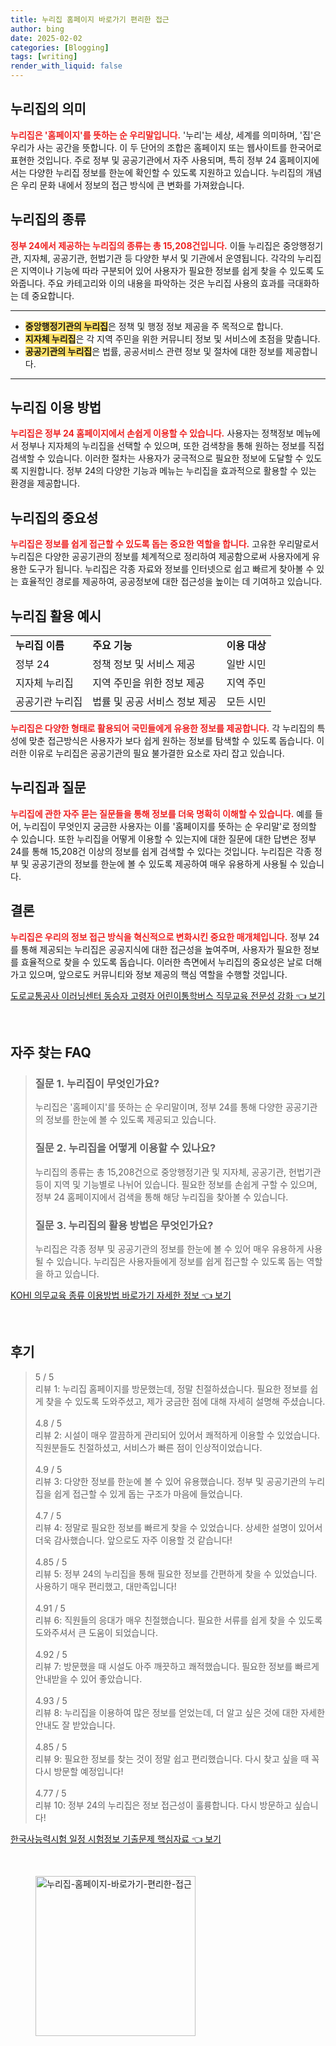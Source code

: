 ```yaml
---
title: 누리집 홈페이지 바로가기 편리한 접근
author: bing
date: 2025-02-02
categories: [Blogging]
tags: [writing]
render_with_liquid: false
---
```



<h2 id='누리집의 의미'>누리집의 의미</h2>

<p><b><span style="color: #ee2323;">누리집은 '홈페이지'를 뜻하는 순 우리말입니다.</span></b> '누리'는 세상, 세계를 의미하며, '집'은 우리가 사는 공간을 뜻합니다. 이 두 단어의 조합은 홈페이지 또는 웹사이트를 한국어로 표현한 것입니다. 주로 정부 및 공공기관에서 자주 사용되며, 특히 정부 24 홈페이지에서는 다양한 누리집 정보를 한눈에 확인할 수 있도록 지원하고 있습니다. 누리집의 개념은 우리 문화 내에서 정보의 접근 방식에 큰 변화를 가져왔습니다.</p>

<h2 id='누리집의 종류'>누리집의 종류</h2>

<p><b><span style="color: #ee2323;">정부 24에서 제공하는 누리집의 종류는 총 15,208건입니다.</span></b> 이들 누리집은 중앙행정기관, 지자체, 공공기관, 헌법기관 등 다양한 부서 및 기관에서 운영됩니다. 각각의 누리집은 지역이나 기능에 따라 구분되어 있어 사용자가 필요한 정보를 쉽게 찾을 수 있도록 도와줍니다. 주요 카테고리와 이의 내용을 파악하는 것은 누리집 사용의 효과를 극대화하는 데 중요합니다.</p>

<hr />

<ul>
    <li><b><span style="background-color: #ffe066;">중앙행정기관의 누리집</span></b>은 정책 및 행정 정보 제공을 주 목적으로 합니다.</li>
    <li><b><span style="background-color: #ffe066;">지자체 누리집</span></b>은 각 지역 주민을 위한 커뮤니티 정보 및 서비스에 초점을 맞춥니다.</li>
    <li><b><span style="background-color: #ffe066;">공공기관의 누리집</span></b>은 법률, 공공서비스 관련 정보 및 절차에 대한 정보를 제공합니다.</li>
</ul>

<hr />

<h2 id='누리집 이용 방법'>누리집 이용 방법</h2>

<p><b><span style="color: #ee2323;">누리집은 정부 24 홈페이지에서 손쉽게 이용할 수 있습니다.</span></b> 사용자는 정책정보 메뉴에서 정부나 지자체의 누리집을 선택할 수 있으며, 또한 검색창을 통해 원하는 정보를 직접 검색할 수 있습니다. 이러한 절차는 사용자가 궁극적으로 필요한 정보에 도달할 수 있도록 지원합니다. 정부 24의 다양한 기능과 메뉴는 누리집을 효과적으로 활용할 수 있는 환경을 제공합니다.</p>

<h2 id='누리집의 중요성'>누리집의 중요성</h2>

<p><b><span style="color: #ee2323;">누리집은 정보를 쉽게 접근할 수 있도록 돕는 중요한 역할을 합니다.</span></b> 고유한 우리말로서 누리집은 다양한 공공기관의 정보를 체계적으로 정리하여 제공함으로써 사용자에게 유용한 도구가 됩니다. 누리집은 각종 자료와 정보를 인터넷으로 쉽고 빠르게 찾아볼 수 있는 효율적인 경로를 제공하여, 공공정보에 대한 접근성을 높이는 데 기여하고 있습니다.</p>

<h2 id='누리집 활용 예시'>누리집 활용 예시</h2>

<table>
    <tr>
        <td><b>누리집 이름</b></td>
        <td><b>주요 기능</b></td>
        <td><b>이용 대상</b></td>
    </tr>
    <tr>
        <td>정부 24</td>
        <td>정책 정보 및 서비스 제공</td>
        <td>일반 시민</td>
    </tr>
    <tr>
        <td>지자체 누리집</td>
        <td>지역 주민을 위한 정보 제공</td>
        <td>지역 주민</td>
    </tr>
    <tr>
        <td>공공기관 누리집</td>
        <td>법률 및 공공 서비스 정보 제공</td>
        <td>모든 시민</td>
    </tr>
</table>

<p><b><span style="color: #ee2323;">누리집은 다양한 형태로 활용되어 국민들에게 유용한 정보를 제공합니다.</span></b> 각 누리집의 특성에 맞춘 접근방식은 사용자가 보다 쉽게 원하는 정보를 탐색할 수 있도록 돕습니다. 이러한 이유로 누리집은 공공기관의 필요 불가결한 요소로 자리 잡고 있습니다.</p>

<h2 id='누리집과 질문'>누리집과 질문</h2>

<p><b><span style="color: #ee2323;">누리집에 관한 자주 묻는 질문들을 통해 정보를 더욱 명확히 이해할 수 있습니다.</span></b> 예를 들어, 누리집이 무엇인지 궁금한 사용자는 이를 '홈페이지를 뜻하는 순 우리말'로 정의할 수 있습니다. 또한 누리집을 어떻게 이용할 수 있는지에 대한 질문에 대한 답변은 정부 24를 통해 15,208건 이상의 정보를 쉽게 검색할 수 있다는 것입니다. 누리집은 각종 정부 및 공공기관의 정보를 한눈에 볼 수 있도록 제공하여 매우 유용하게 사용될 수 있습니다.</p>

<h2 id='결론'>결론</h2>

<p><b><span style="color: #ee2323;">누리집은 우리의 정보 접근 방식을 혁신적으로 변화시킨 중요한 매개체입니다.</span></b> 정부 24를 통해 제공되는 누리집은 공공지식에 대한 접근성을 높여주며, 사용자가 필요한 정보를 효율적으로 찾을 수 있도록 돕습니다. 이러한 측면에서 누리집의 중요성은 날로 더해가고 있으며, 앞으로도 커뮤니티와 정보 제공의 핵심 역할을 수행할 것입니다.</p>


<p><a class="click-button" title="도로교통공사 이러닝센터 동승자 고령자 어린이통학버스 직무교육 전문성 강화" href="https://yellowplanner.github.io/posts/%EB%8F%84%EB%A1%9C%EA%B5%90%ED%86%B5%EA%B3%B5%EC%82%AC-%EC%9D%B4%EB%9F%AC%EB%8B%9D%EC%84%BC%ED%84%B0-%EB%8F%99%EC%8A%B9%EC%9E%90-%EA%B3%A0%EB%A0%B9%EC%9E%90-%EC%96%B4%EB%A6%B0%EC%9D%B4%ED%86%B5%ED%95%99%EB%B2%84%EC%8A%A4-%EC%A7%81%EB%AC%B4%EA%B5%90%EC%9C%A1-%EC%A0%84%EB%AC%B8%EC%84%B1-%EA%B0%95%ED%99%94/" rel="dofollow">도로교통공사 이러닝센터 동승자 고령자 어린이통학버스 직무교육 전문성 강화 👈 보기</a></p><br>
<h2 id='자주_찾는_FAQ'>자주 찾는 FAQ</h2>
<div itemscope="" itemtype="https://schema.org/FAQPage"> 
<blockquote> 
<div itemscope="" itemprop="mainEntity" itemtype="https://schema.org/Question"> 
<h3 itemprop="name">질문 1. 누리집이 무엇인가요?</h3> 
<div itemscope="" itemprop="acceptedAnswer" itemtype="https://schema.org/Answer"> 
<span itemprop="text"> 
<p>누리집은 '홈페이지'를 뜻하는 순 우리말이며, 정부 24를 통해 다양한 공공기관의 정보를 한눈에 볼 수 있도록 제공되고 있습니다.</p> 
</span> 
</div> 
</div> 

<div itemscope="" itemprop="mainEntity" itemtype="https://schema.org/Question"> 
<h3 itemprop="name">질문 2. 누리집을 어떻게 이용할 수 있나요?</h3> 
<div itemscope="" itemprop="acceptedAnswer" itemtype="https://schema.org/Answer"> 
<span itemprop="text"> 
<p>누리집의 종류는 총 15,208건으로 중앙행정기관 및 지자체, 공공기관, 헌법기관 등이 지역 및 기능별로 나뉘어 있습니다. 필요한 정보를 손쉽게 구할 수 있으며, 정부 24 홈페이지에서 검색을 통해 해당 누리집을 찾아볼 수 있습니다.</p> 
</span> 
</div> 
</div> 

<div itemscope="" itemprop="mainEntity" itemtype="https://schema.org/Question"> 
<h3 itemprop="name">질문 3. 누리집의 활용 방법은 무엇인가요?</h3> 
<div itemscope="" itemprop="acceptedAnswer" itemtype="https://schema.org/Answer"> 
<span itemprop="text"> 
<p>누리집은 각종 정부 및 공공기관의 정보를 한눈에 볼 수 있어 매우 유용하게 사용될 수 있습니다. 누리집은 사용자들에게 정보를 쉽게 접근할 수 있도록 돕는 역할을 하고 있습니다.</p> 
</span> 
</div> 
</div> 
</blockquote> 
</div>
<p><a class="click-button" title="KOHI 의무교육 종류 이용방법 바로가기 자세한 정보" href="https://yellowplanner.github.io/posts/KOHI-%EC%9D%98%EB%AC%B4%EA%B5%90%EC%9C%A1-%EC%A2%85%EB%A5%98-%EC%9D%B4%EC%9A%A9%EB%B0%A9%EB%B2%95-%EB%B0%94%EB%A1%9C%EA%B0%80%EA%B8%B0-%EC%9E%90%EC%84%B8%ED%95%9C-%EC%A0%95%EB%B3%B4/" rel="dofollow">KOHI 의무교육 종류 이용방법 바로가기 자세한 정보 👈 보기</a></p><br>
<h2 id='후기'>후기</h2>
<div itemscope itemtype="https://schema.org/Product">
  <blockquote>
  <div itemprop="review" itemscope itemtype="https://schema.org/Review">
      <div itemprop="reviewRating" itemscope itemtype="https://schema.org/Rating"> <span itemprop="ratingValue">5</span> / <span itemprop="bestRating">5</span> </div>
      <span itemprop="reviewBody">리뷰 1: 누리집 홈페이지를 방문했는데, 정말 친절하셨습니다. 필요한 정보를 쉽게 찾을 수 있도록 도와주셨고, 제가 궁금한 점에 대해 자세히 설명해 주셨습니다.</span>
  </div>
  <br>
  <div itemprop="review" itemscope itemtype="https://schema.org/Review">
      <div itemprop="reviewRating" itemscope itemtype="https://schema.org/Rating"> <span itemprop="ratingValue">4.8</span> / <span itemprop="bestRating">5</span> </div>
      <span itemprop="reviewBody">리뷰 2: 시설이 매우 깔끔하게 관리되어 있어서 쾌적하게 이용할 수 있었습니다. 직원분들도 친절하셨고, 서비스가 빠른 점이 인상적이었습니다.</span>
  </div>
  <br>
  <div itemprop="review" itemscope itemtype="https://schema.org/Review">
      <div itemprop="reviewRating" itemscope itemtype="https://schema.org/Rating"> <span itemprop="ratingValue">4.9</span> / <span itemprop="bestRating">5</span> </div>
      <span itemprop="reviewBody">리뷰 3: 다양한 정보를 한눈에 볼 수 있어 유용했습니다. 정부 및 공공기관의 누리집을 쉽게 접근할 수 있게 돕는 구조가 마음에 들었습니다.</span>
  </div>
  <br>
  <div itemprop="review" itemscope itemtype="https://schema.org/Review">
      <div itemprop="reviewRating" itemscope itemtype="https://schema.org/Rating"> <span itemprop="ratingValue">4.7</span> / <span itemprop="bestRating">5</span> </div>
      <span itemprop="reviewBody">리뷰 4: 정말로 필요한 정보를 빠르게 찾을 수 있었습니다. 상세한 설명이 있어서 더욱 감사했습니다. 앞으로도 자주 이용할 것 같습니다!</span>
  </div>
  <br>
  <div itemprop="review" itemscope itemtype="https://schema.org/Review">
      <div itemprop="reviewRating" itemscope itemtype="https://schema.org/Rating"> <span itemprop="ratingValue">4.85</span> / <span itemprop="bestRating">5</span> </div>
      <span itemprop="reviewBody">리뷰 5: 정부 24의 누리집을 통해 필요한 정보를 간편하게 찾을 수 있었습니다. 사용하기 매우 편리했고, 대만족입니다!</span>
  </div>
  <br>
  <div itemprop="review" itemscope itemtype="https://schema.org/Review">
      <div itemprop="reviewRating" itemscope itemtype="https://schema.org/Rating"> <span itemprop="ratingValue">4.91</span> / <span itemprop="bestRating">5</span> </div>
      <span itemprop="reviewBody">리뷰 6: 직원들의 응대가 매우 친절했습니다. 필요한 서류를 쉽게 찾을 수 있도록 도와주셔서 큰 도움이 되었습니다.</span>
  </div>
  <br>
  <div itemprop="review" itemscope itemtype="https://schema.org/Review">
      <div itemprop="reviewRating" itemscope itemtype="https://schema.org/Rating"> <span itemprop="ratingValue">4.92</span> / <span itemprop="bestRating">5</span> </div>
      <span itemprop="reviewBody">리뷰 7: 방문했을 때 시설도 아주 깨끗하고 쾌적했습니다. 필요한 정보를 빠르게 안내받을 수 있어 좋았습니다.</span>
  </div>
  <br>
  <div itemprop="review" itemscope itemtype="https://schema.org/Review">
      <div itemprop="reviewRating" itemscope itemtype="https://schema.org/Rating"> <span itemprop="ratingValue">4.93</span> / <span itemprop="bestRating">5</span> </div>
      <span itemprop="reviewBody">리뷰 8: 누리집을 이용하여 많은 정보를 얻었는데, 더 알고 싶은 것에 대한 자세한 안내도 잘 받았습니다.</span>
  </div>
  <br>
  <div itemprop="review" itemscope itemtype="https://schema.org/Review">
      <div itemprop="reviewRating" itemscope itemtype="https://schema.org/Rating"> <span itemprop="ratingValue">4.85</span> / <span itemprop="bestRating">5</span> </div>
      <span itemprop="reviewBody">리뷰 9: 필요한 정보를 찾는 것이 정말 쉽고 편리했습니다. 다시 찾고 싶을 때 꼭 다시 방문할 예정입니다!</span>
  </div>
  <br>
  <div itemprop="review" itemscope itemtype="https://schema.org/Review">
      <div itemprop="reviewRating" itemscope itemtype="https://schema.org/Rating"> <span itemprop="ratingValue">4.77</span> / <span itemprop="bestRating">5</span> </div>
      <span itemprop="reviewBody">리뷰 10: 정부 24의 누리집은 정보 접근성이 훌륭합니다. 다시 방문하고 싶습니다!</span>
  </div>
  </blockquote>
</div>
<p><a class="click-button" title="한국사능력시험 일정 시험정보 기출문제 핵심자료" href="https://yellowplanner.github.io/posts/%ED%95%9C%EA%B5%AD%EC%82%AC%EB%8A%A5%EB%A0%A5%EC%8B%9C%ED%97%98-%EC%9D%BC%EC%A0%95-%EC%8B%9C%ED%97%98%EC%A0%95%EB%B3%B4-%EA%B8%B0%EC%B6%9C%EB%AC%B8%EC%A0%9C-%ED%95%B5%EC%8B%AC%EC%9E%90%EB%A3%8C/" rel="dofollow">한국사능력시험 일정 시험정보 기출문제 핵심자료 👈 보기</a></p><br>
<figure class="image"><img src="https://yellowplanner.github.io/assets/img/thumbnail/누리집-홈페이지-바로가기-편리한-접근.webp" alt="누리집-홈페이지-바로가기-편리한-접근" width="256" height="256"></figure>